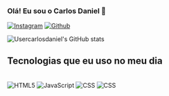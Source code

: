 ### Olá! Eu sou o Carlos Daniel 👋


[![Instagram](https://img.shields.io/badge/Instagram-E4405F?style=for-the-badge&logo=instagram&logoColor=white)](https://www.instagram.com/daniel.222_/)
[![Github](https://img.shields.io/badge/GitHub-100000?style=for-the-badge&logo=github&logoColor=white)](https://github.com/Usercarlosdaniel)

![Usercarlosdaniel's GitHub stats](https://github-readme-stats.vercel.app/api?username=Usercarlosdaniel&show_icons=true&theme=dracula)

## Tecnologias que eu uso no meu dia

<div style="display: inline_block"><br/>
  <img align="center" alt="HTML5" src="https://img.shields.io/badge/HTML5-E34F26?style=for-the-badge&logo=html5&logoColor=white"/>
  <img align="center" alt="JavaScript" src="https://img.shields.io/badge/JavaScript-F7DF1E?style=for-the-badge&logo=javascript&logoColor=black"/>
  <img align="center" alt="CSS" src="https://img.shields.io/badge/CSS3-1572B6?style=for-the-badge&logo=css3&logoColor=white"/>
  <img align="center" alt="CSS" src="https://img.shields.io/badge/Node.js-43853D?style=for-the-badge&logo=node.js&logoColor=white"/>
</div>
